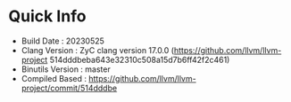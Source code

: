 # Quick Info
* Build Date : 20230525
* Clang Version : ZyC clang version 17.0.0 (https://github.com/llvm/llvm-project 514dddbeba643e32310c508a15d7b6ff42f2c461)
* Binutils Version : master
* Compiled Based : https://github.com/llvm/llvm-project/commit/514dddbe

